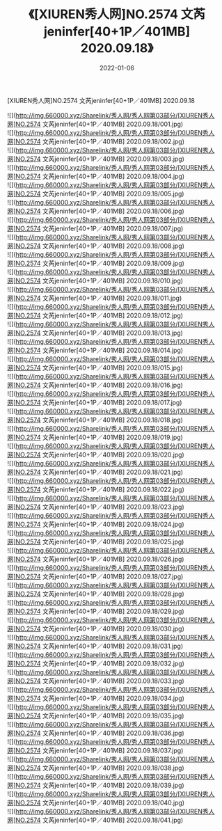 ﻿---
layout: post
title:  《[XIUREN秀人网]NO.2574 文芮jeninfer[40+1P／401MB] 2020.09.18》
date:   2022-01-06
img: http://img.660000.xyz/Sharelink/秀人网/秀人网第03部分/[XIUREN秀人网]NO.2574 文芮jeninfer[40+1P／401MB] 2020.09.18/000.jpg
categories: [美女, 清纯, 唯美]
---

[XIUREN秀人网]NO.2574 文芮jeninfer[40+1P／401MB] 2020.09.18

 ![](http://img.660000.xyz/Sharelink/秀人网/秀人网第03部分/[XIUREN秀人网]NO.2574 文芮jeninfer[40+1P／401MB] 2020.09.18/001.jpg) <br>![](http://img.660000.xyz/Sharelink/秀人网/秀人网第03部分/[XIUREN秀人网]NO.2574 文芮jeninfer[40+1P／401MB] 2020.09.18/002.jpg) <br>![](http://img.660000.xyz/Sharelink/秀人网/秀人网第03部分/[XIUREN秀人网]NO.2574 文芮jeninfer[40+1P／401MB] 2020.09.18/003.jpg) <br>![](http://img.660000.xyz/Sharelink/秀人网/秀人网第03部分/[XIUREN秀人网]NO.2574 文芮jeninfer[40+1P／401MB] 2020.09.18/004.jpg) <br>![](http://img.660000.xyz/Sharelink/秀人网/秀人网第03部分/[XIUREN秀人网]NO.2574 文芮jeninfer[40+1P／401MB] 2020.09.18/005.jpg) <br>![](http://img.660000.xyz/Sharelink/秀人网/秀人网第03部分/[XIUREN秀人网]NO.2574 文芮jeninfer[40+1P／401MB] 2020.09.18/006.jpg) <br>![](http://img.660000.xyz/Sharelink/秀人网/秀人网第03部分/[XIUREN秀人网]NO.2574 文芮jeninfer[40+1P／401MB] 2020.09.18/007.jpg) <br>![](http://img.660000.xyz/Sharelink/秀人网/秀人网第03部分/[XIUREN秀人网]NO.2574 文芮jeninfer[40+1P／401MB] 2020.09.18/008.jpg) <br>![](http://img.660000.xyz/Sharelink/秀人网/秀人网第03部分/[XIUREN秀人网]NO.2574 文芮jeninfer[40+1P／401MB] 2020.09.18/009.jpg) <br>![](http://img.660000.xyz/Sharelink/秀人网/秀人网第03部分/[XIUREN秀人网]NO.2574 文芮jeninfer[40+1P／401MB] 2020.09.18/010.jpg) <br>![](http://img.660000.xyz/Sharelink/秀人网/秀人网第03部分/[XIUREN秀人网]NO.2574 文芮jeninfer[40+1P／401MB] 2020.09.18/011.jpg) <br>![](http://img.660000.xyz/Sharelink/秀人网/秀人网第03部分/[XIUREN秀人网]NO.2574 文芮jeninfer[40+1P／401MB] 2020.09.18/012.jpg) <br>![](http://img.660000.xyz/Sharelink/秀人网/秀人网第03部分/[XIUREN秀人网]NO.2574 文芮jeninfer[40+1P／401MB] 2020.09.18/013.jpg) <br>![](http://img.660000.xyz/Sharelink/秀人网/秀人网第03部分/[XIUREN秀人网]NO.2574 文芮jeninfer[40+1P／401MB] 2020.09.18/014.jpg) <br>![](http://img.660000.xyz/Sharelink/秀人网/秀人网第03部分/[XIUREN秀人网]NO.2574 文芮jeninfer[40+1P／401MB] 2020.09.18/015.jpg) <br>![](http://img.660000.xyz/Sharelink/秀人网/秀人网第03部分/[XIUREN秀人网]NO.2574 文芮jeninfer[40+1P／401MB] 2020.09.18/016.jpg) <br>![](http://img.660000.xyz/Sharelink/秀人网/秀人网第03部分/[XIUREN秀人网]NO.2574 文芮jeninfer[40+1P／401MB] 2020.09.18/017.jpg) <br>![](http://img.660000.xyz/Sharelink/秀人网/秀人网第03部分/[XIUREN秀人网]NO.2574 文芮jeninfer[40+1P／401MB] 2020.09.18/018.jpg) <br>![](http://img.660000.xyz/Sharelink/秀人网/秀人网第03部分/[XIUREN秀人网]NO.2574 文芮jeninfer[40+1P／401MB] 2020.09.18/019.jpg) <br>![](http://img.660000.xyz/Sharelink/秀人网/秀人网第03部分/[XIUREN秀人网]NO.2574 文芮jeninfer[40+1P／401MB] 2020.09.18/020.jpg) <br>![](http://img.660000.xyz/Sharelink/秀人网/秀人网第03部分/[XIUREN秀人网]NO.2574 文芮jeninfer[40+1P／401MB] 2020.09.18/021.jpg) <br>![](http://img.660000.xyz/Sharelink/秀人网/秀人网第03部分/[XIUREN秀人网]NO.2574 文芮jeninfer[40+1P／401MB] 2020.09.18/022.jpg) <br>![](http://img.660000.xyz/Sharelink/秀人网/秀人网第03部分/[XIUREN秀人网]NO.2574 文芮jeninfer[40+1P／401MB] 2020.09.18/023.jpg) <br>![](http://img.660000.xyz/Sharelink/秀人网/秀人网第03部分/[XIUREN秀人网]NO.2574 文芮jeninfer[40+1P／401MB] 2020.09.18/024.jpg) <br>![](http://img.660000.xyz/Sharelink/秀人网/秀人网第03部分/[XIUREN秀人网]NO.2574 文芮jeninfer[40+1P／401MB] 2020.09.18/025.jpg) <br>![](http://img.660000.xyz/Sharelink/秀人网/秀人网第03部分/[XIUREN秀人网]NO.2574 文芮jeninfer[40+1P／401MB] 2020.09.18/026.jpg) <br>![](http://img.660000.xyz/Sharelink/秀人网/秀人网第03部分/[XIUREN秀人网]NO.2574 文芮jeninfer[40+1P／401MB] 2020.09.18/027.jpg) <br>![](http://img.660000.xyz/Sharelink/秀人网/秀人网第03部分/[XIUREN秀人网]NO.2574 文芮jeninfer[40+1P／401MB] 2020.09.18/028.jpg) <br>![](http://img.660000.xyz/Sharelink/秀人网/秀人网第03部分/[XIUREN秀人网]NO.2574 文芮jeninfer[40+1P／401MB] 2020.09.18/029.jpg) <br>![](http://img.660000.xyz/Sharelink/秀人网/秀人网第03部分/[XIUREN秀人网]NO.2574 文芮jeninfer[40+1P／401MB] 2020.09.18/030.jpg) <br>![](http://img.660000.xyz/Sharelink/秀人网/秀人网第03部分/[XIUREN秀人网]NO.2574 文芮jeninfer[40+1P／401MB] 2020.09.18/031.jpg) <br>![](http://img.660000.xyz/Sharelink/秀人网/秀人网第03部分/[XIUREN秀人网]NO.2574 文芮jeninfer[40+1P／401MB] 2020.09.18/032.jpg) <br>![](http://img.660000.xyz/Sharelink/秀人网/秀人网第03部分/[XIUREN秀人网]NO.2574 文芮jeninfer[40+1P／401MB] 2020.09.18/033.jpg) <br>![](http://img.660000.xyz/Sharelink/秀人网/秀人网第03部分/[XIUREN秀人网]NO.2574 文芮jeninfer[40+1P／401MB] 2020.09.18/034.jpg) <br>![](http://img.660000.xyz/Sharelink/秀人网/秀人网第03部分/[XIUREN秀人网]NO.2574 文芮jeninfer[40+1P／401MB] 2020.09.18/035.jpg) <br>![](http://img.660000.xyz/Sharelink/秀人网/秀人网第03部分/[XIUREN秀人网]NO.2574 文芮jeninfer[40+1P／401MB] 2020.09.18/036.jpg) <br>![](http://img.660000.xyz/Sharelink/秀人网/秀人网第03部分/[XIUREN秀人网]NO.2574 文芮jeninfer[40+1P／401MB] 2020.09.18/037.jpg) <br>![](http://img.660000.xyz/Sharelink/秀人网/秀人网第03部分/[XIUREN秀人网]NO.2574 文芮jeninfer[40+1P／401MB] 2020.09.18/038.jpg) <br>![](http://img.660000.xyz/Sharelink/秀人网/秀人网第03部分/[XIUREN秀人网]NO.2574 文芮jeninfer[40+1P／401MB] 2020.09.18/039.jpg) <br>![](http://img.660000.xyz/Sharelink/秀人网/秀人网第03部分/[XIUREN秀人网]NO.2574 文芮jeninfer[40+1P／401MB] 2020.09.18/040.jpg) <br>![](http://img.660000.xyz/Sharelink/秀人网/秀人网第03部分/[XIUREN秀人网]NO.2574 文芮jeninfer[40+1P／401MB] 2020.09.18/041.jpg) <br>